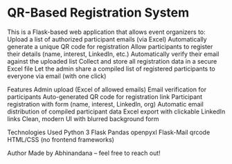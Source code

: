 #  QR-Based Registration System
This is a Flask-based web application that allows event organizers to:
Upload a list of authorized participant emails (via Excel)
Automatically generate a unique QR code for registration
Allow participants to register their details (name, interest, LinkedIn, etc.)
Automatically verify their email against the uploaded list
Collect and store all registration data in a secure Excel file
Let the admin share a compiled list of registered participants to everyone via email (with one click)

Features
Admin upload (Excel of allowed emails)
Email verification for participants
Auto-generated QR code for registration link
Participant registration with form (name, interest, LinkedIn, org)
Automatic email distribution of compiled participant data
Excel export with clickable LinkedIn links
Clean, modern UI with blurred background form

Technologies Used
Python 3
Flask
Pandas
openpyxl
Flask-Mail
qrcode
HTML/CSS (no frontend frameworks)




Author
Made by Abhinandana – feel free to reach out!
